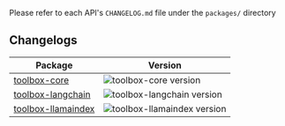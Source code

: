 Please refer to each API's `CHANGELOG.md` file under the `packages/` directory

Changelogs
-----
| Package    | Version |
| -------- | ------- |
| [toolbox-core](https://github.com/googleapis/mcp-toolbox-sdk-python/tree/main/packages/toolbox-core/CHANGELOG.md)  | ![toolbox-core version](https://img.shields.io/pypi/v/toolbox-core.svg)    |
| [toolbox-langchain](https://github.com/googleapis/mcp-toolbox-sdk-python/tree/main/packages/toolbox-langchain/CHANGELOG.md) | ![toolbox-langchain version](https://img.shields.io/pypi/v/toolbox-langchain.svg)      |
| [toolbox-llamaindex](https://github.com/googleapis/mcp-toolbox-sdk-python/tree/main/packages/toolbox-llamaindex/CHANGELOG.md)    | ![toolbox-llamaindex version](https://img.shields.io/pypi/v/toolbox-llamaindex.svg)    |
